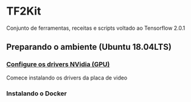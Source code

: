 # TF2Kit
Conjunto de ferramentas, receitas e scripts voltado ao Tensorflow 2.0.1

## Preparando o ambiente (Ubuntu 18.04LTS)

### [Configure os drivers NVidia (GPU)](GPU_nvidia_setup.md)
Comece instalando os drivers da placa de video

### Instalando o Docker
